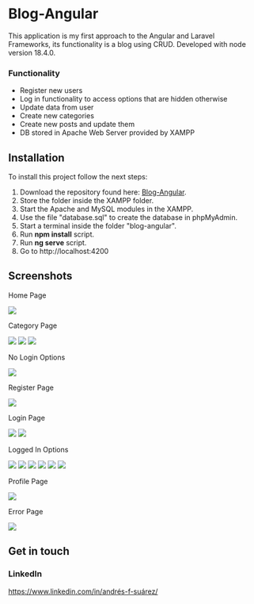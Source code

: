 # Blog-Angular
This application is my first approach to the Angular and Laravel Frameworks, its functionality is a blog using CRUD. Developed with node version 18.4.0.

### Functionality
- Register new users
- Log in functionality to access options that are hidden otherwise
- Update data from user
- Create new categories
- Create new posts and update them
- DB stored in Apache Web Server provided by XAMPP

## Installation
To install this project follow the next steps:
1.  Download the repository found here: [Blog-Angular](https://github.com/SuaferoanTJK/Blog-Angular).
2.  Store the folder inside the XAMPP folder.
3.  Start the Apache and MySQL modules in the XAMPP.
4.  Use the file "database.sql" to create the database in phpMyAdmin.
5.  Start a terminal inside the folder "blog-angular".
6.  Run **npm install** script.
7.  Run **ng serve** script.
8.  Go to http://localhost:4200

## Screenshots
<p float="left">
  <p>Home Page</p>
  <img src="./blog-angular/src/assets/screenshots/1.png">
  <p>Category Page</p>
  <img src="./blog-angular/src/assets/screenshots/2.png">
  <img src="./blog-angular/src/assets/screenshots/3.png">
  <img src="./blog-angular/src/assets/screenshots/4.png">
  <p>No Login Options</p>
  <img src="./blog-angular/src/assets/screenshots/5.png">
  <p>Register Page</p>
  <img src="./blog-angular/src/assets/screenshots/6.png">
  <p>Login Page</p>
  <img src="./blog-angular/src/assets/screenshots/7.png">
  <img src="./blog-angular/src/assets/screenshots/8.png">
  <p>Logged In Options</p>
  <img src="./blog-angular/src/assets/screenshots/9.png">
  <img src="./blog-angular/src/assets/screenshots/10.png">
  <img src="./blog-angular/src/assets/screenshots/11.png">
  <img src="./blog-angular/src/assets/screenshots/13.png">
  <img src="./blog-angular/src/assets/screenshots/14.png">
  <img src="./blog-angular/src/assets/screenshots/15.png">
  <p>Profile Page</p>
  <img src="./blog-angular/src/assets/screenshots/12.png">
  <p>Error Page</p>
  <img src="./blog-angular/src/assets/screenshots/16.png">

</p>

## Get in touch
### LinkedIn
https://www.linkedin.com/in/andrés-f-suárez/
